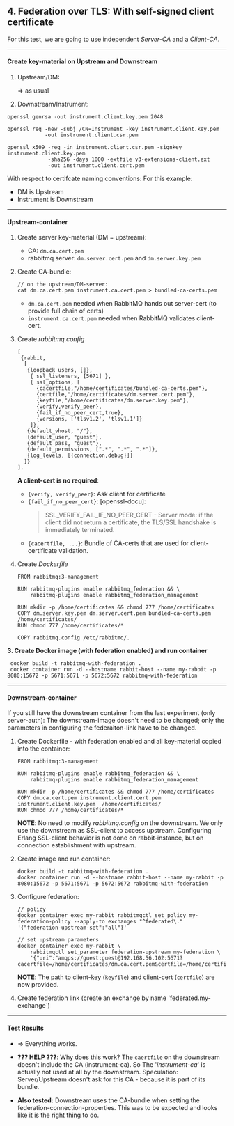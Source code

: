
## 4. Federation over TLS: With self-signed client certificate

For this test, we are going to use independent *Server-CA* and a *Client-CA*.

---

#### Create key-material on Upstream and Downstream

1. Upstream/DM: 

   => as usual

2. Downstream/Instrument:

````
openssl genrsa -out instrument.client.key.pem 2048

openssl req -new -subj /CN=Instrument -key instrument.client.key.pem 
            -out instrument.client.csr.pem

openssl x509 -req -in instrument.client.csr.pem -signkey instrument.client.key.pem 
             -sha256 -days 1000 -extfile v3-extensions-client.ext 
             -out instrument.client.cert.pem 
````

With respect to certifcate naming conventions: For this example:
- DM is Upstream
- Instrument is Downstream 

---

#### Upstream-container

1. Create server key-material (DM = upstream):
   - CA: `dm.ca.cert.pem` 
   - rabbitmq server: `dm.server.cert.pem` and `dm.server.key.pem`


2. Create CA-bundle:
   ````
   // on the upstream/DM-server: 
   cat dm.ca.cert.pem instrument.ca.cert.pem > bundled-ca-certs.pem
   ````
   - `dm.ca.cert.pem` needed when RabbitMQ hands out server-cert (to provide full chain of certs)
   - `instrument.ca.cert.pem` needed when RabbitMQ validates client-cert.
   

3. Create *rabbitmq.config*
   ````
   [
    {rabbit,
     [
      {loopback_users, []},
       { ssl_listeners, [5671] },
       { ssl_options, [
         {cacertfile,"/home/certificates/bundled-ca-certs.pem"},
         {certfile,"/home/certificates/dm.server.cert.pem"},
         {keyfile,"/home/certificates/dm.server.key.pem"},
         {verify,verify_peer},
         {fail_if_no_peer_cert,true},
         {versions, ['tlsv1.2', 'tlsv1.1']}
       ]},
      {default_vhost, "/"},
      {default_user, "guest"},
      {default_pass, "guest"},
      {default_permissions, [".*", ".*", ".*"]},
      {log_levels, [{connection,debug}]}	
     ]}
   ].
   ````
     
    **A client-cert is no required**:
      - `{verify, verify_peer}`: Ask client for certificate
      - `{fail_if_no_peer_cert}`: [openssl-docu]: 
        > SSL_VERIFY_FAIL_IF_NO_PEER_CERT - Server mode: if the client did not return a certificate, the TLS/SSL handshake is immediately terminated.
      - `{cacertfile, ...}`: Bundle of CA-certs that are used for client-certificate validation.


4. Create *Dockerfile*
   ````
   FROM rabbitmq:3-management

   RUN rabbitmq-plugins enable rabbitmq_federation && \ 
       rabbitmq-plugins enable rabbitmq_federation_management

   RUN mkdir -p /home/certificates && chmod 777 /home/certificates
   COPY dm.server.key.pem dm.server.cert.pem bundled-ca-certs.pem /home/certificates/
   RUN chmod 777 /home/certificates/*

   COPY rabbitmq.config /etc/rabbitmq/.
   ````


**3. Create Docker image (with federation enabled) and run container**
  ````
   docker build -t rabbitmq-with-federation .  
   docker container run -d --hostname rabbit-host --name my-rabbit -p 8080:15672 -p 5671:5671 -p 5672:5672 rabbitmq-with-federation 
  ````

---

#### Downstream-container

If you still have the downstream container from the last experiment (only server-auth): 
The downstream-image doesn't need to be changed; only the parameters in configuring the federaiton-link have to be changed.

1. Create Dockerfile - with federation enabled and all key-material copied into the container:
   ````
   FROM rabbitmq:3-management

   RUN rabbitmq-plugins enable rabbitmq_federation && \
       rabbitmq-plugins enable rabbitmq_federation_management

   RUN mkdir -p /home/certificates && chmod 777 /home/certificates
   COPY dm.ca.cert.pem instrument.client.cert.pem instrument.client.key.pem  /home/certificates/
   RUN chmod 777 /home/certificates/*
   ````

   **NOTE**: No need to modify *rabbitmq.config* on the downstream.
   We only use the downstream as SSL-client to access upstream.
   Configuring Erlang SSL-client behavior is not done on rabbit-instance, but on connection establishment with upstream.


2. Create image and run container:
   ````
   docker build -t rabbitmq-with-federation .  
   docker container run -d --hostname rabbit-host --name my-rabbit -p 8080:15672 -p 5671:5671 -p 5672:5672 rabbitmq-with-federation 
   ````

3. Configure federation:
   ````
   // policy
   docker container exec my-rabbit rabbitmqctl set_policy my-federation-policy --apply-to exchanges "^federated\." '{"federation-upstream-set":"all"}'   

   // set upstream parameters
   docker container exec my-rabbit \
       rabbitmqctl set_parameter federation-upstream my-federation \
       '{"uri":"amqps://guest:guest@192.168.56.102:5671?cacertfile=/home/certificates/dm.ca.cert.pem&certfile=/home/certificates/instrument.client.cert.pem&keyfile=/home/certificates/instrument.client.key.pem&verify=verify_peer&server_name_indication=x800dm","expires":3600000}'
   ````

   **NOTE**: The path to client-key (`keyfile`) and client-cert (`certfile`) are now provided. 

    

4. Create federation link (create an exchange by name 'federated.my-exchange`)

---

#### Test Results

- => Everything works.


- **??? HELP ???**: Why does this work? The `caertfile` on the downstream doesn't include the CA (instrument-ca). So
The '*instrument-ca*' is actually not used at all by the downstream.
Speculation: Server/Upstream doesn't ask for this CA - because it is part of its bundle.  

- **Also tested:** Downstream uses the CA-bundle when setting the federation-connection-properties. 
  This was to be expected and looks like it is the right thing to do.
